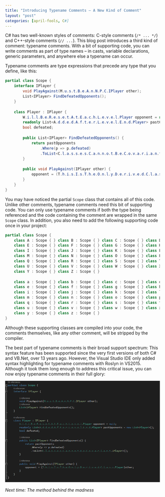 ```yaml
---
title: "Introducing Typename Comments – A New Kind of Comment"
layout: "post"
categories: [april-fools, C#]
---
```


C# has two well-known styles of comments: C-style comments (`/* ... */`) and C++-style comments (`// ...`).   This blog post introduces a third kind of comment: typename comments.  With a bit of supporting code, you can write comments as part of type names &ndash; in casts, variable declarations, generic parameters, and anywhere else a typename can occur.

Typename comments are type expressions that precede any type that you define, like this:

```csharp
partial class Scope {
	interface IPlayer {
		void PlayAgainst(M.u.s.t.B.e.A.n.N.P.C.IPlayer other);
		List<IPlayer> FindDefeatedOpponents();
	}

	class Player : IPlayer {
		W.i.l.l.B.e.R.e.s.e.t.A.t.E.a.c.h.L.e.v.e.l.Player opponent = null;
		readonly List<A.d.d.e.d.A.f.t.e.r.L.e.v.e.l.E.n.d.Player> pastOpponents = new List<Player>();
		bool defeated;

		public List<IPlayer> FindDefeatedOpponents() {
			return pastOpponents
				.Where(p => p.defeated)
				.ToList<C.l.a.s.s.e.s.C.a.n.n.o.t.B.e.C.o.v.a.r.i.a.n.t.IPlayer>();
		}

		public void PlayAgainst(IPlayer other) {
			opponent = (T.h.i.s.I.s.T.h.e.O.n.l.y.D.e.r.i.v.e.d.C.l.a.s.s.Player)other;
		}
	} 
}
```

You may have noticed the partial `Scope` class that contains all of this code.  Unlike other comments, typename comments need this bit of supporting code.  You can only use typename comments if both the type being referenced and the code containing the comment are wrapped in the same `Scope` class.  In addition, you also need to add the following supporting code once in your project:

```csharp
partial class Scope {
	class A : Scope { } class B : Scope { } class C : Scope { } class D : Scope { }
	class E : Scope { } class F : Scope { } class G : Scope { } class H : Scope { }
	class I : Scope { } class J : Scope { } class K : Scope { } class L : Scope { }
	class M : Scope { } class N : Scope { } class O : Scope { } class P : Scope { }
	class Q : Scope { } class R : Scope { } class S : Scope { } class T : Scope { }
	class U : Scope { } class V : Scope { } class W : Scope { } class X : Scope { }
	class Y : Scope { } class Z : Scope { }

	class a : Scope { } class b : Scope { } class c : Scope { } class d : Scope { }
	class e : Scope { } class f : Scope { } class g : Scope { } class h : Scope { }
	class i : Scope { } class j : Scope { } class k : Scope { } class l : Scope { }
	class m : Scope { } class n : Scope { } class o : Scope { } class p : Scope { }
	class q : Scope { } class r : Scope { } class s : Scope { } class t : Scope { }
	class u : Scope { } class v : Scope { } class w : Scope { } class x : Scope { }
	class y : Scope { } class z : Scope { }
}
```

Although these supporting classes are compiled into your code, the comments themselves, like any other comment, will be stripped by the compiler.

The best part of typename comments is their broad support spectrum: This syntax feature has been supported since the very first versions of both C# and VB.Net, over 13 years ago.  However, the Visual Studio IDE only added syntax highlighting for typename comments with Roslyn in VS2015.  Although it took them long enough to address this critical issue, you can now enjoy typename comments in their full glory:

[<img src="/images/2015/vs-typename-comments.png" alt="Screenshot of syntax highlighting for typename comments" style="max-width:100%;" />](/images/2015/vs-typename-comments.png)

_Next time: The method behind the madness_